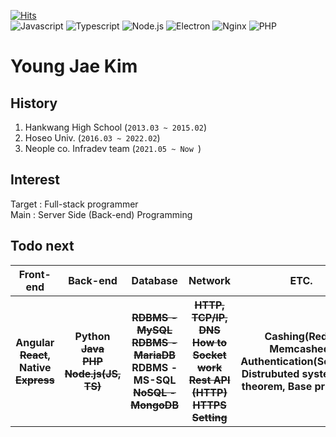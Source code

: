 [![Hits](https://hits.seeyoufarm.com/api/count/incr/badge.svg?url=https%3A%2F%2Fgithub.com%2F%2520Positive-Conative%2Fhit-counter)](https://hits.seeyoufarm.com)
<br>
<img alt="Javascript" src ="https://img.shields.io/badge/Javascript-F7DF1E.svg?&style=for-the-badge&logo=Javascript&logoColor=white"/>
<img alt="Typescript" src ="https://img.shields.io/badge/Typescript-3178C6.svg?&style=for-the-badge&logo=Typescript&logoColor=white"/>
<img alt="Node.js" src ="https://img.shields.io/badge/Node.js-339933.svg?&style=for-the-badge&logo=Node.js&logoColor=white"/>
<img alt="Electron" src ="https://img.shields.io/badge/Electron-47848F.svg?&style=for-the-badge&logo=Electron&logoColor=white"/>
<img alt="Nginx" src ="https://img.shields.io/badge/Nginx-009639.svg?&style=for-the-badge&logo=Nginx&logoColor=white"/>
<img alt="PHP" src ="https://img.shields.io/badge/PHP-777BB4.svg?&style=for-the-badge&logo=PHP&logoColor=white"/>


# Young Jae Kim

## History
1. Hankwang High School (`2013.03 ~ 2015.02`)
2. Hoseo Univ. (`2016.03 ~ 2022.02`)
3. Neople co. Infradev team (`2021.05 ~ Now `)

## Interest
Target : Full-stack programmer<br>
Main : Server Side (Back-end) Programming

## Todo next
<table>
  <tr>
    <th><b>Front-end</b></th>
    <th><b>Back-end</b></th>
    <th><b>Database</b></th>
    <th><b>Network</b></th>
    <th><b>ETC.</b></th>
  </tr>
  <tr>
    <th>
      Angular <br>
      <del>React</del>, Native <br>
      <del>Express</del>
    </th>
    <th>
      Python <br>
      <del>Java</del> <br>
      <del>PHP</del> <br>
      <del>Node.js(JS, TS)</del>
    </th>
    <th>
      <del>RDBMS - MySQL</del> <br>
      <del>RDBMS - MariaDB</del> <br>
      RDBMS - MS-SQL <br>
      <del>NoSQL - MongoDB</del> <br>
    </th>
    <th>
      <del>HTTP, TCP/IP, DNS</del> <br>
      <del>How to Socket work</del> <br>
      <del>Rest API (HTTP)</del> <br>
      <del>HTTPS Setting</del>
    </th>
    <th>
      Cashing(Redis, Memcashed) <br>
      Authentication(Security) <br>
      Distrubuted system(Cap theorem, Base principle) <br>
    </th>
  </tr>
</table>

<!--
**Positive-Conative/Positive-conative** is a ✨ _special_ ✨ repository because its `README.md` (this file) appears on your GitHub profile.

Here are some ideas to get you started:

- 🔭 I’m currently working on ...
- 🌱 I’m currently learning ...
- 👯 I’m looking to collaborate on ...
- 🤔 I’m looking for help with ...
- 💬 Ask me about ...
- 📫 How to reach me: ...
- 😄 Pronouns: ...
- ⚡ Fun fact: ...
-->
